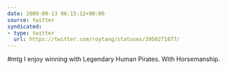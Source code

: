 ```yaml
---
date: 2009-09-13 06:15:12+00:00
source: twitter
syndicated:
- type: twitter
  url: https://twitter.com/roytang/statuses/3950271877/
---
```


#mtg I enjoy winning with Legendary Human Pirates. With Horsemanship.